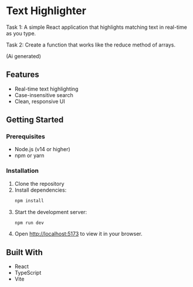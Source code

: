 # Text Highlighter
Task 1:
A simple React application that highlights matching text in real-time as you type.

Task 2:
Create a function that works like the reduce method of arrays.


(Ai generated)
## Features
- Real-time text highlighting
- Case-insensitive search
- Clean, responsive UI

## Getting Started

### Prerequisites
- Node.js (v14 or higher)
- npm or yarn

### Installation
1. Clone the repository
2. Install dependencies:
   ```bash
   npm install
   ```
3. Start the development server:
   ```bash
   npm run dev
   ```
4. Open [http://localhost:5173](http://localhost:5173) to view it in your browser.

## Built With
- React
- TypeScript
- Vite
